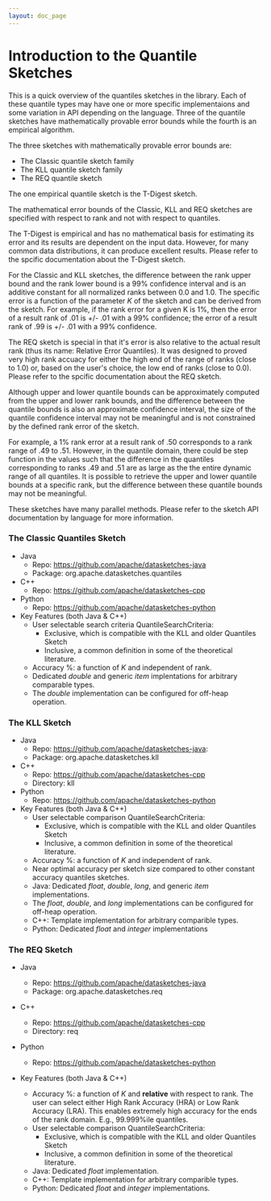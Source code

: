```yaml
---
layout: doc_page
---
```

<!--
    Licensed to the Apache Software Foundation (ASF) under one
    or more contributor license agreements.  See the NOTICE file
    distributed with this work for additional information
    regarding copyright ownership.  The ASF licenses this file
    to you under the Apache License, Version 2.0 (the
    "License"); you may not use this file except in compliance
    with the License.  You may obtain a copy of the License at

      http://www.apache.org/licenses/LICENSE-2.0

    Unless required by applicable law or agreed to in writing,
    software distributed under the License is distributed on an
    "AS IS" BASIS, WITHOUT WARRANTIES OR CONDITIONS OF ANY
    KIND, either express or implied.  See the License for the
    specific language governing permissions and limitations
    under the License.
-->
# Introduction to the Quantile Sketches

This is a quick overview of the quantiles sketches in the library. Each of these quantile types may have one or more specific implementaions and some variation in API depending on the language. Three of the quantile sketches have mathematically provable error bounds while the fourth is an empirical algorithm.

The three sketches with mathematically provable error bounds are:

* The Classic quantile sketch family
* The KLL quantile sketch family
* The REQ quantile sketch

The one empirical quantile sketch is the T-Digest sketch. 

The mathematical error bounds of the Classic, KLL and REQ sketches are specified with respect to rank and not with respect to quantiles. 

The T-Digest is empirical and has no mathematical basis for estimating its error and its results are dependent on the input data. However, for many common data distributions, it can produce excellent results. Please refer to the spcific documentation about the T-Digest sketch.

For the Classic and KLL sketches, the difference between the rank upper bound and the rank lower bound is a 99% confidence interval and is an additive constant for all normalized ranks between 0.0 and 1.0. The specific error is a function of the parameter <i>K</i> of the sketch and can be derived from the sketch.  For example, if the rank error for a given K is 1%, then the error of a result rank of .01 is +/- .01 with a 99% confidence; the error of a result rank of .99 is +/- .01 with a 99% confidence.

The REQ sketch is special in that it's error is also relative to the actual result rank (thus its name: Relative Error Quantiles). It was designed to proved very high rank accuacy for either the high end of the range of ranks (close to 1.0) or, based on the user's choice, the low end of ranks (close to 0.0). Please refer to the spcific documentation about the REQ sketch. 

Although upper and lower quantile bounds can be approximately computed from the upper and lower rank bounds, and the difference between the quantile bounds is also an approximate confidence interval, the size of the quantile confidence interval may not be meaningful and is not constrained by the defined rank error of the sketch.  

For example, a 1% rank error at a result rank of .50 corresponds to a rank range of .49 to .51. However, in the quantile domain, there could be step function in the values such that the difference in the quantiles corresponding to ranks .49 and .51 are as large as the the entire dynamic range of all quantiles. It is possible to retrieve the upper and lower quantile bounds at a specific rank, but the difference between these quantile bounds may not be meaningful. 

These sketches have many parallel methods. Please refer to the sketch API documentation by language for more information. 

### The Classic Quantiles Sketch

* Java
	* Repo: <https://github.com/apache/datasketches-java>
	* Package: org.apache.datasketches.quantiles
* C++
	* Repo: <https://github.com/apache/datasketches-cpp>
* Python
    * Repo: <https://github.com/apache/datasketches-python> 
* Key Features (both Java & C++)
    * User selectable search criteria QuantileSearchCriteria: 
		* Exclusive, which is compatible with the KLL and older Quantiles Sketch
		* Inclusive, a common definition in some of the theoretical literature. 
	* Accuracy %: a function of *K* and independent of rank. 
	* Dedicated *double* and generic *item* implentations for arbitrary comparable types. 
	* The *double* implementation can be configured for off-heap operation.


### The KLL Sketch

* Java
	* Repo: <https://github.com/apache/datasketches-java>:
	* Package: org.apache.datasketches.kll
* C++
	* Repo: <https://github.com/apache/datasketches-cpp>
	* Directory: kll
* Python
    * Repo: <https://github.com/apache/datasketches-python>  
* Key Features (both Java & C++)
	* User selectable comparison QuantileSearchCriteria: 
		* Exclusive, which is compatible with the KLL and older Quantiles Sketch
		* Inclusive, a common definition in some of the theoretical literature.
	* Accuracy %: a function of *K* and independent of rank. 
	* Near optimal accuracy per sketch size compared to other constant accuracy quantiles sketches. 
	* Java: Dedicated *float*, *double*, *long*, and generic *item* implementations.
	* The *float*, *double*, and *long* implementations can be configured for off-heap operation.
	* C++: Template implementation for arbitrary comparible types.
	* Python: Dedicated *float* and *integer* implementations

### The REQ Sketch

* Java 
	* Repo: <https://github.com/apache/datasketches-java>
	* Package: org.apache.datasketches.req
* C++
	* Repo: <https://github.com/apache/datasketches-cpp>
	* Directory: req
* Python
    * Repo: <https://github.com/apache/datasketches-python>

* Key Features (both Java & C++)
	* Accuracy %: a function of *K* and **relative** with respect to rank. The user can select either High Rank Accuracy (HRA) or Low Rank Accuracy (LRA). This enables extremely high accuracy for the ends of the rank domain. E.g., 99.999%ile quantiles.
	* User selectable comparison QuantileSearchCriteria: 
		* Exclusive, which is compatible with the KLL and older Quantiles Sketch
		* Inclusive, a common definition in some of the theoretical literature.
	* Java: Dedicated *float* implementation.
	* C++: Template implementation for arbitrary comparible types.
	* Python: Dedicated *float* and *integer* implementations.

	





